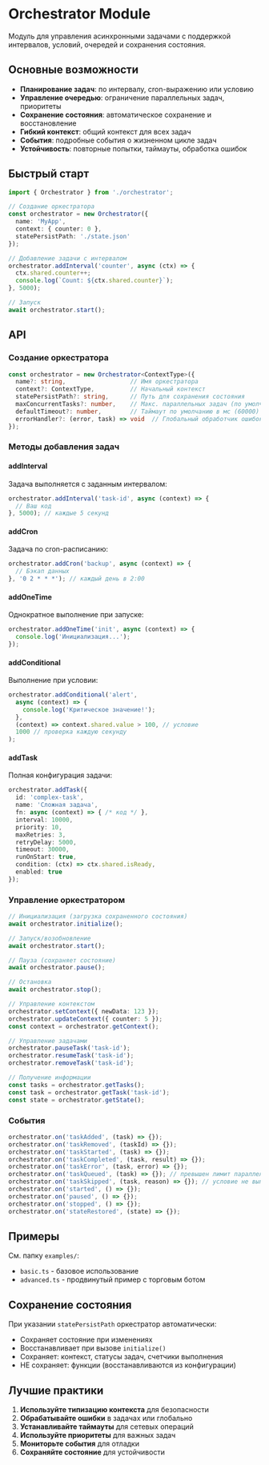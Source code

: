 # Orchestrator Module

Модуль для управления асинхронными задачами с поддержкой интервалов, условий, очередей и сохранения состояния.

## Основные возможности

- **Планирование задач**: по интервалу, cron-выражению или условию
- **Управление очередью**: ограничение параллельных задач, приоритеты
- **Сохранение состояния**: автоматическое сохранение и восстановление
- **Гибкий контекст**: общий контекст для всех задач
- **События**: подробные события о жизненном цикле задач
- **Устойчивость**: повторные попытки, таймауты, обработка ошибок

## Быстрый старт

```typescript
import { Orchestrator } from './orchestrator';

// Создание оркестратора
const orchestrator = new Orchestrator({
  name: 'MyApp',
  context: { counter: 0 },
  statePersistPath: './state.json'
});

// Добавление задачи с интервалом
orchestrator.addInterval('counter', async (ctx) => {
  ctx.shared.counter++;
  console.log(`Count: ${ctx.shared.counter}`);
}, 5000);

// Запуск
await orchestrator.start();
```

## API

### Создание оркестратора

```typescript
const orchestrator = new Orchestrator<ContextType>({
  name?: string,                  // Имя оркестратора
  context?: ContextType,          // Начальный контекст
  statePersistPath?: string,      // Путь для сохранения состояния
  maxConcurrentTasks?: number,    // Макс. параллельных задач (по умолчанию 5)
  defaultTimeout?: number,        // Таймаут по умолчанию в мс (60000)
  errorHandler?: (error, task) => void  // Глобальный обработчик ошибок
});
```

### Методы добавления задач

#### addInterval
Задача выполняется с заданным интервалом:
```typescript
orchestrator.addInterval('task-id', async (context) => {
  // Ваш код
}, 5000); // каждые 5 секунд
```

#### addCron
Задача по cron-расписанию:
```typescript
orchestrator.addCron('backup', async (context) => {
  // Бэкап данных
}, '0 2 * * *'); // каждый день в 2:00
```

#### addOneTime
Однократное выполнение при запуске:
```typescript
orchestrator.addOneTime('init', async (context) => {
  console.log('Инициализация...');
});
```

#### addConditional
Выполнение при условии:
```typescript
orchestrator.addConditional('alert', 
  async (context) => {
    console.log('Критическое значение!');
  },
  (context) => context.shared.value > 100, // условие
  1000 // проверка каждую секунду
);
```

#### addTask
Полная конфигурация задачи:
```typescript
orchestrator.addTask({
  id: 'complex-task',
  name: 'Сложная задача',
  fn: async (context) => { /* код */ },
  interval: 10000,
  priority: 10,
  maxRetries: 3,
  retryDelay: 5000,
  timeout: 30000,
  runOnStart: true,
  condition: (ctx) => ctx.shared.isReady,
  enabled: true
});
```

### Управление оркестратором

```typescript
// Инициализация (загрузка сохраненного состояния)
await orchestrator.initialize();

// Запуск/возобновление
await orchestrator.start();

// Пауза (сохраняет состояние)
await orchestrator.pause();

// Остановка
await orchestrator.stop();

// Управление контекстом
orchestrator.setContext({ newData: 123 });
orchestrator.updateContext({ counter: 5 });
const context = orchestrator.getContext();

// Управление задачами
orchestrator.pauseTask('task-id');
orchestrator.resumeTask('task-id');
orchestrator.removeTask('task-id');

// Получение информации
const tasks = orchestrator.getTasks();
const task = orchestrator.getTask('task-id');
const state = orchestrator.getState();
```

### События

```typescript
orchestrator.on('taskAdded', (task) => {});
orchestrator.on('taskRemoved', (taskId) => {});
orchestrator.on('taskStarted', (task) => {});
orchestrator.on('taskCompleted', (task, result) => {});
orchestrator.on('taskError', (task, error) => {});
orchestrator.on('taskQueued', (task) => {}); // превышен лимит параллельных
orchestrator.on('taskSkipped', (task, reason) => {}); // условие не выполнено
orchestrator.on('started', () => {});
orchestrator.on('paused', () => {});
orchestrator.on('stopped', () => {});
orchestrator.on('stateRestored', (state) => {});
```

## Примеры

См. папку `examples/`:
- `basic.ts` - базовое использование
- `advanced.ts` - продвинутый пример с торговым ботом

## Сохранение состояния

При указании `statePersistPath` оркестратор автоматически:
- Сохраняет состояние при изменениях
- Восстанавливает при вызове `initialize()`
- Сохраняет: контекст, статусы задач, счетчики выполнения
- НЕ сохраняет: функции (восстанавливаются из конфигурации)

## Лучшие практики

1. **Используйте типизацию контекста** для безопасности
2. **Обрабатывайте ошибки** в задачах или глобально
3. **Устанавливайте таймауты** для сетевых операций
4. **Используйте приоритеты** для важных задач
5. **Мониторьте события** для отладки
6. **Сохраняйте состояние** для устойчивости